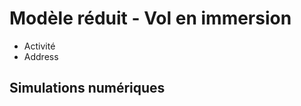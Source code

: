 Modèle réduit - Vol en immersion
==========================

* Activité 
* Address


Simulations numériques
--------------------------
